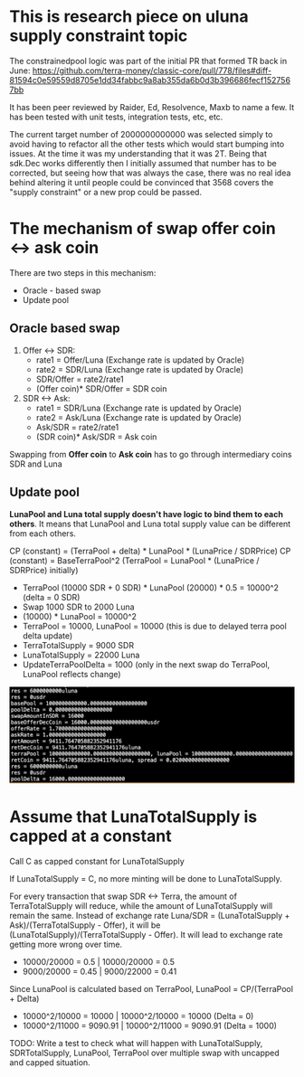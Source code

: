 # This is research piece on uluna supply constraint topic

The constrainedpool logic was part of the initial PR that formed TR back in June:
https://github.com/terra-money/classic-core/pull/778/files#diff-81594c0e59559d8705e1dd34fabbc9a8ab355da6b0d3b396686fecf1527567bb

It has been peer reviewed by Raider, Ed, Resolvence, Maxb to name a few. It has been tested with unit tests, integration tests, etc, etc.

The current target number of 2000000000000 was selected simply to avoid having to refactor all the other tests which would start bumping into issues. At the time it was my understanding that it was 2T. Being that sdk.Dec works differently then I initially assumed that number has to be corrected, but seeing how that was always the case, there was no real idea behind altering it until people could be convinced that  3568 covers the "supply constraint" or a new prop could be passed.

# The mechanism of swap offer coin <-> ask coin

There are two steps in this mechanism:
* Oracle - based swap
* Update pool

## Oracle based swap

1. Offer <-> SDR:
    * rate1 = Offer/Luna (Exchange rate is updated by Oracle)
    * rate2 = SDR/Luna (Exchange rate is updated by Oracle)
    * SDR/Offer = rate2/rate1
    * (Offer coin)* SDR/Offer = SDR coin
2. SDR <-> Ask:
    * rate1 = SDR/Luna (Exchange rate is updated by Oracle)
    * rate2 = Ask/Luna (Exchange rate is updated by Oracle)
    * Ask/SDR = rate2/rate1
    * (SDR coin)* Ask/SDR = Ask coin

Swapping from **Offer coin** to **Ask coin** has to go through intermediary coins SDR and Luna

## Update pool

**LunaPool and Luna total supply doesn't have logic to bind them to each others**. It means that LunaPool and Luna total supply value can be different from each others.

CP (constant) = (TerraPool + delta) * LunaPool * (LunaPrice / SDRPrice)
CP (constant) = BaseTerraPool^2 (TerraPool = LunaPool * (LunaPrice / SDRPrice) initially)

* TerraPool (10000 SDR + 0 SDR) * LunaPool (20000) * 0.5 = 10000^2 (delta = 0 SDR)
* Swap 1000 SDR to 2000 Luna
* (10000) * LunaPool = 10000^2
* TerraPool = 10000, LunaPool = 10000 (this is due to delayed terra pool delta update)
* TerraTotalSupply = 9000 SDR
* LunaTotalSupply = 22000 Luna
* UpdateTerraPoolDelta = 1000 (only in the next swap do TerraPool, LunaPool reflects change)

![picture1](pictures/swap.png)

# Assume that LunaTotalSupply is capped at a constant

Call C as capped constant for LunaTotalSupply

If LunaTotalSupply = C, no more minting will be done to LunaTotalSupply.

For every transaction that swap SDR <-> Terra, the amount of TerraTotalSupply will reduce, while the amount of LunaTotalSupply will remain the same. Instead of exchange rate Luna/SDR = (LunaTotalSupply + Ask)/(TerraTotalSupply - Offer), it will be (LunaTotalSupply)/(TerraTotalSupply - Offer). It will lead to exchange rate getting more wrong over time.

* 10000/20000 = 0.5 | 10000/20000 = 0.5
* 9000/20000 = 0.45 | 9000/22000 = 0.41

Since LunaPool is calculated based on TerraPool, LunaPool = CP/(TerraPool + Delta)

* 10000^2/10000 = 10000 | 10000^2/10000 = 10000 (Delta = 0)
* 10000^2/11000 = 9090.91 | 10000^2/11000 = 9090.91 (Delta = 1000)

TODO: Write a test to check what will happen with LunaTotalSupply, SDRTotalSupply, LunaPool, TerraPool over multiple swap with uncapped and capped situation.